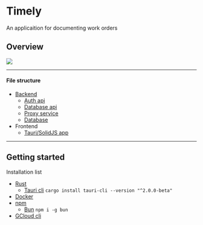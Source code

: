 # Timely

An applicaition for documenting work orders

## Overview

[![](https://mermaid.ink/img/pako:eNp1ktuO0zAQhl_F8hWIpM2hp0QIqWctWkQhXBGvkLeeZi0ldnAc7Zaq787YKWiFRC4Szz9ffs-MfaFHLYDmtDK8fSL3X5nq-sch-MZ7I0npPw9MEXyWZaFrKT4WtxiU8ItXf-3XB1Li60asyg23_JF3QJaHu5u4Lt8cdGcrA8WX-7c3cVsue_v0itqV44PRL2fGBsFvxtTmste6qoF8dvzVSfuykJUK7xRpeQUPTlqS92HYd2B-SEHeEQM_e-hsGH4gq79pUoElta6kGnO0AmXlkVsgjtoytfVMh9v-D9o4I-ejrR4YL--xIicbENLA0RLMtq4Tn90xtfs3y9u2drZSDw5-5q7OlasByxxbw1V30qYhAudJniWOSgrHrpmiAW3ANFwKPMmLGxajWGoDjOa4FHDifW0ZZeqKKLahi7M60tyaHgLat2gJG8nxABuan3jdodpy9V3r5g-EIc0v9IXm6XyUJcksmsXpJJ5HSRzQM83jeTxKojhJ0ukknc_SaHIN6C9vEI0WWZxMskU2jbLpIpmmAcXerTafhrvnr-D1N-Iczas?type=png)](https://mermaid.live/edit#pako:eNp1ktuO0zAQhl_F8hWIpM2hp0QIqWctWkQhXBGvkLeeZi0ldnAc7Zaq787YKWiFRC4Szz9ffs-MfaFHLYDmtDK8fSL3X5nq-sch-MZ7I0npPw9MEXyWZaFrKT4WtxiU8ItXf-3XB1Li60asyg23_JF3QJaHu5u4Lt8cdGcrA8WX-7c3cVsue_v0itqV44PRL2fGBsFvxtTmste6qoF8dvzVSfuykJUK7xRpeQUPTlqS92HYd2B-SEHeEQM_e-hsGH4gq79pUoElta6kGnO0AmXlkVsgjtoytfVMh9v-D9o4I-ejrR4YL--xIicbENLA0RLMtq4Tn90xtfs3y9u2drZSDw5-5q7OlasByxxbw1V30qYhAudJniWOSgrHrpmiAW3ANFwKPMmLGxajWGoDjOa4FHDifW0ZZeqKKLahi7M60tyaHgLat2gJG8nxABuan3jdodpy9V3r5g-EIc0v9IXm6XyUJcksmsXpJJ5HSRzQM83jeTxKojhJ0ukknc_SaHIN6C9vEI0WWZxMskU2jbLpIpmmAcXerTafhrvnr-D1N-Iczas)

---

#### File structure
* [Backend](/backend)
  * [Auth api](backend/api/auth)
  * [Database api](backend/api/database)
  * [Proxy service](backend/api/proxy)
  * [Database](backend/database)
* Frontend
  * [Tauri/SolidJS app](frontend/timeforing-app)

---

## Getting started

Installation list
* [Rust](https://www.rust-lang.org/tools/install)
  * [Tauri cli](https://beta.tauri.app/references/v2/cli) `cargo install tauri-cli --version "^2.0.0-beta"`
* [Docker](https://docs.docker.com/engine/install)
* [npm](https://docs.npmjs.com/downloading-and-installing-node-js-and-npm)
  * [Bun](https://bun.sh/docs/installation) `npm i -g bun`
* [GCloud cli](https://cloud.google.com/sdk/docs/install)

